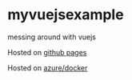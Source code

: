 # myvuejsexample
messing around with vuejs  

Hosted on [github pages](https://rdlucas2.github.io/myvuejsexample/)  

Hosted on [azure/docker](http://dockerbox.cloudapp.net)
